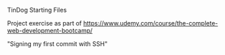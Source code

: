 TinDog Starting Files

Project exercise as part of https://www.udemy.com/course/the-complete-web-development-bootcamp/

"Signing my first commit with SSH"